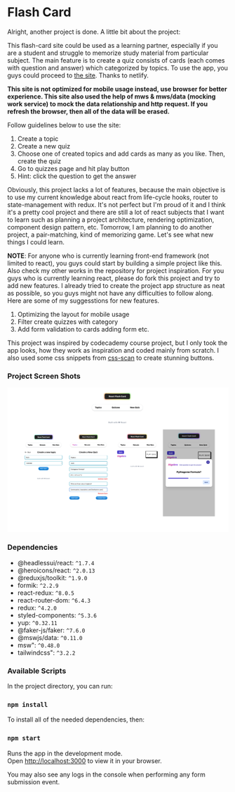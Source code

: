 # Flash Card

Alright, another project is done. A little bit about the project:

This flash-card site could be used as a learning partner, especially if you are a student and struggle to memorize study material from particular subject.
The main feature is to create a quiz consists of cards (each comes with question and answer) which categorized by topics. To use the app, you guys could proceed to [the site](https://cute-snickerdoodle-d15ba1.netlify.app/). Thanks to netlify. 

**This site is not optimized for mobile usage instead, use browser for better experience. This site also used the help of mws & mws/data (mocking work service) to mock the data relationship and http request. If you refresh the browser, then all of the data will be erased.**

Follow guidelines below to use the site:

1. Create a topic
2. Create a new quiz
3. Choose one of created topics and add cards as many as you like. Then, create the quiz
4. Go to quizzes page and hit play button
5. Hint: click the question to get the answer 

Obviously, this project lacks a lot of features, because the main objective is to use my current knowledge about react from life-cycle hooks, router to state-management with redux. It's not perfect but I'm proud of it and I think it's a pretty cool project and there are still a lot of react subjects that I want to learn such as planning a project architecture, rendering optimization, component design pattern, etc. Tomorrow, I am planning to do another project, a pair-matching, kind of memorizing game. Let's see what new things I could learn. 

**NOTE**: For anyone who is currently learning front-end framework (not limited to react), you guys could start by building a simple project like this. Also check my other works in the repository for project inspiration. For you guys who is currently learning react, please do fork this project and try to add new features. I already tried to create the project app structure as neat as possible, so you guys might not have any difficulties to follow along. Here are some of my suggesstions for new features.

1. Optimizing the layout for mobile usage
2. Filter create quizzes with category
3. Add form validation to cards adding form
etc.

This project was inspired by codecademy course project, but I only took the app looks, how they work as inspiration and coded mainly from scratch. I also used some css snippets from [css-scan](https://getcssscan.com/css-buttons-examples) to create stunning buttons.

### Project Screen Shots

![Screenshot](ss.png)

### Dependencies

- @headlessui/react: `^1.7.4`
- @heroicons/react: `^2.0.13`
- @reduxjs/toolkit: `^1.9.0`
- formik: `^2.2.9`
- react-redux: `^8.0.5`
- react-router-dom: `^6.4.3`
- redux: `^4.2.0`
- styled-components: `^5.3.6`
- yup: `^0.32.11`
- @faker-js/faker: `^7.6.0`
- @mswjs/data: `^0.11.0`
- msw": `^0.48.0`
- tailwindcss": `^3.2.2`

### Available Scripts

In the project directory, you can run:

### `npm install`

To install all of the needed dependencies, then:

### `npm start`

Runs the app in the development mode.\
Open [http://localhost:3000](http://localhost:3000) to view it in your browser.

You may also see any logs in the console when performing any form submission event.

